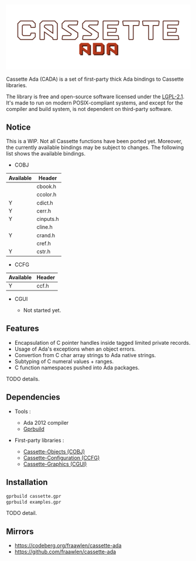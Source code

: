 <p align="center"><img src="./extras/banner.svg"></p>

Cassette Ada (CADA) is a set of first-party thick Ada bindings to Cassette libraries.

The library is free and open-source software licensed under the [LGPL-2.1](https://www.gnu.org/licenses/old-licenses/lgpl-2.1.html). It's made to run on modern POSIX-compliant systems, and except for the compiler and build system, is not dependent on third-party software.

Notice
------

This is a WIP. Not all Cassette functions have been ported yet. Moreover, the currently available bindings may be subject to changes. The following list shows the available bindings.

- COBJ

| Available | Header    |
| --------- | --------- |
|           | cbook.h   |
|           | ccolor.h  |
| Y         | cdict.h   |
| Y         | cerr.h    |
| Y         | cinputs.h |
|           | cline.h   |
| Y         | crand.h   |
|           | cref.h    |
| Y         | cstr.h    | 

- CCFG
	
| Available | Header    |
| --------- | --------- |
| Y         | ccf.h     |

- CGUI

	- Not started yet.

Features
--------

- Encapsulation of C pointer handles inside tagged limited private records.
- Usage of Ada's exceptions when an object errors.
- Convertion from C char array strings to Ada native strings.
- Subtyping of C numeral values + ranges.
- C function namespaces pushed into Ada packages.

TODO details.

Dependencies
------------

- Tools :

	- Ada 2012 compiler
	- [Gprbuild](https://github.com/AdaCore/gprbuild)

- First-party libraries :

	- [Cassette-Objects (COBJ)](https://codeberg.org/fraawlen/cassette-objects)
	- [Cassette-Configuration (CCFG)](https://codeberg.org/fraawlen/cassette-configuration)
	- [Cassette-Graphics (CGUI)](https://codeberg.org/fraawlen/cassette-graphics)

Installation
------------

```
gprbuild cassette.gpr
gprbuild examples.gpr
```

TODO detail.

Mirrors
-------

- https://codeberg.org/fraawlen/cassette-ada
- https://github.com/fraawlen/cassette-ada

